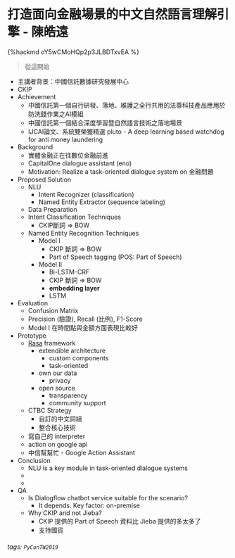 # 打造面向金融場景的中文自然語言理解引擎 - 陳皓遠

{%hackmd oY5wCMoHQp2p3JLBDTxvEA %}

> 從這開始

* 主講者背景：中國信託數據研究發展中心
* CKIP
* Achievement
    * 中國信託第一個自行研發、落地、維護之全行共用的法尊科技產品應用於防洗錢作業之AI模組
    * 中國信託第一個結合深度學習暨自然語言技術之落地場景
    * IJCAI論文、系統雙榮獲精選 pluto - A deep learning based watchdog for anti money laundering
* Background
    * 實體金融正在往數位金融前進
    * CapitalOne dialogue assistant (eno)
    * Motivation: Realize a task-oriented dialogue system on 金融問題
* Proposed Solution
    * NLU
        * Intent Recognizer (classification)
        * Named Entity Extractor (sequence labeling)
    * Data Preparation
    * Intent Classification Techniques
        * CKIP斷詞 => BOW
    * Named Entity Recognition Techniques
        * Model I
            * CKIP 斷詞 => BOW
            * Part of Speech tagging (POS: Part of Speech)
        * Model II
            * Bi-LSTM-CRF
            * CKIP 斷詞 => BOW
            * **embedding layer**
            * LSTM
* Evaluation
    * Confusion Matrix
    * Precision (驗證), Recall (比例), F1-Score
    * Model I 在時間點與金額方面表現比較好
* Prototype
    * [Rasa](https://github.com/RasaHQ/rasa) framework
        * extendible architecture
            * custom components
            * task-oriented
        * own our data
            * privacy
        * open source
            * transparency
            * community support
    * CTBC Strategy
        * 自訂的中文詞組
        * 整合核心技術
    * 寫自己的 interpreter
    * action on google api
    * 中信幫幫忙 - Google Action Assistant
* Conclusion
    * NLU is a key module in task-oriented dialogue systems
    * 
    *
* QA
    * Is Dialogflow chatbot service suitable for the scenario?
        * It depends. Key factor: on-premise
    * Why CKIP and not Jieba?
        * CKIP 提供的 Part of Speech 資料比 Jieba 提供的多太多了
        * 支持國貨

###### tags: `PyConTW2019`
